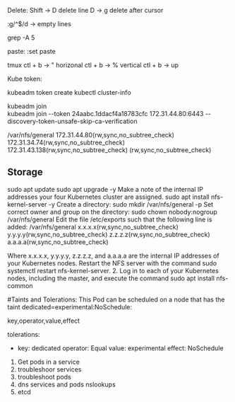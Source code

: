 Delete:
Shift -> D delete line
D -> g delete after cursor

:g/^$/d -> empty lines

grep -A 5

paste:
:set paste


tmux
 ctl + b -> " horizonal
 ctl + b -> % vertical
 ctl + b -> up 

 Kube token:

 kubeadm token create
 kubectl cluster-info

 kubeadm join  
 kubeadm join --token 24aabc.1ddacf4a18783cfc  172.31.44.80:6443 --discovery-token-unsafe-skip-ca-verification

 /var/nfs/general      172.31.44.80(rw,sync,no_subtree_check) 172.31.34.74(rw,sync,no_subtree_check) 172.31.43.138(rw,sync,no_subtree_check) (rw,sync,no_subtree_check)

## Storage
sudo apt update
sudo apt upgrade -y
Make a note of the internal IP addresses your four Kubernetes cluster are assigned.
sudo apt install nfs-kernel-server -y
Create a directory: sudo mkdir /var/nfs/general -p
Set correct owner and group on the directory: sudo chown nobody:nogroup /var/nfs/general
Edit the file /etc/exports such that the following line is added:
/var/nfs/general      x.x.x.x(rw,sync,no_subtree_check) y.y.y.y(rw,sync,no_subtree_check) z.z.z.z(rw,sync,no_subtree_check) a.a.a.a(rw,sync,no_subtree_check)

Where x.x.x.x, y.y.y.y, z.z.z.z, and a.a.a.a are the internal IP addresses of your Kubernetes nodes.
Restart the NFS server with the command sudo systemctl restart nfs-kernel-server.
2. Log in to each of your Kubernetes nodes, including the master, and execute the command sudo apt install nfs-common

#Taints and Tolerations:
This Pod can be scheduled on a node that has the taint 
dedicated=experimental:NoSchedule:

key,operator,value,effect

tolerations:
- key: dedicated
  operator: Equal
  value: experimental
  effect: NoSchedule
  
1) Get pods in a service
2) troubleshoor services
3) troubleshoot pods
4) dns services and pods nslookups
5) etcd 
